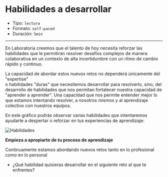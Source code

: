 # Habilidades a desarrollar

* Tipo: `lectura`
* Formato: `self-paced`
* Duración: `5min`

***

En Laboratoria creemos que el talento de hoy necesita reforzar las
habilidades que le permitirán resolver desafíos complejos de manera
colaborativa en un contexto de alta incertidumbre con un ritmo de
cambio rápido y continuo.

La capacidad de abordar estos nuevos retos no dependerá únicamente del "expertise"  
o habilidades "duras" que necesitemos desarrollar para resolverlo, sino, del 
desarrollo de habilidades que nos permitan fortalecer nuestra capacidad
de "aprender a aprender". Una capacidad que nos permite entender mejor lo que
estamos intentando resolver, a nosotros mismos y al aprendizaje colectivo
con nuestros equipos.  

En este gráfico podrás observar varias habilidades que intentaremos ayudarte
a despertar o reforzar en tus experiencias de aprendizaje:

![Habilidades](https://user-images.githubusercontent.com/42012372/84184035-4f23ae00-aa52-11ea-9996-e8457406aae0.png)

**Empieza a apropiarte de tu proceso de aprendizaje**

Continuamente estamos abordando nuevos retos tanto en lo profesional como en
lo personal

- ¿Qué habilidad quisieras desarrollar en el siguiente reto al que te enfrentes?
